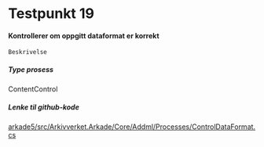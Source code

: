 # Testpunkt 19
#### Kontrollerer om oppgitt dataformat er korrekt

```
Beskrivelse
```

##### Type prosess
ContentControl

##### Lenke til github-kode
[arkade5/src/Arkivverket.Arkade/Core/Addml/Processes/ControlDataFormat.cs](https://github.com/arkivverket/arkade5/blob/master/src/Arkivverket.Arkade/Core/Addml/Processes/ControlDataFormat.cs)
